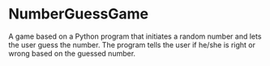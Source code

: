 # NumberGuessGame
A game based on a Python program that initiates a random number and lets the user guess the number. 
The program tells the user if he/she is right or wrong based on the guessed number. 
